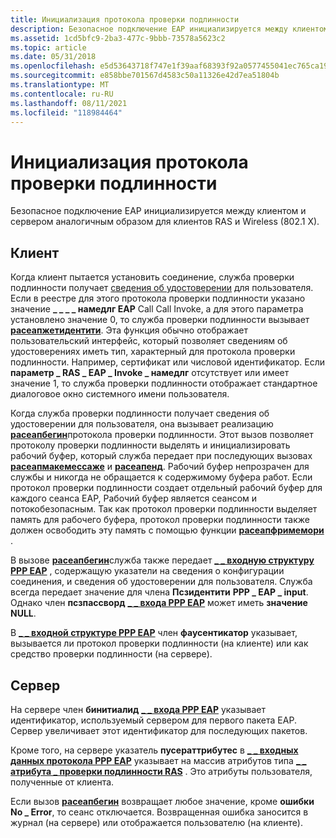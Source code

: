 ```yaml
---
title: Инициализация протокола проверки подлинности
description: Безопасное подключение EAP инициализируется между клиентом и сервером аналогичным образом для клиентов RAS и Wireless (802.1 X).
ms.assetid: 1cd5bfc9-2ba3-477c-9bbb-73578a5623c2
ms.topic: article
ms.date: 05/31/2018
ms.openlocfilehash: e5d53643718f747e1f39aaf68393f92a0577455041ec765ca19bea710f2c3aca
ms.sourcegitcommit: e858bbe701567d4583c50a11326e42d7ea51804b
ms.translationtype: MT
ms.contentlocale: ru-RU
ms.lasthandoff: 08/11/2021
ms.locfileid: "118984464"
---
```

# <a name="authentication-protocol-initialization"></a>Инициализация протокола проверки подлинности

Безопасное подключение EAP инициализируется между клиентом и сервером аналогичным образом для клиентов RAS и Wireless (802.1 X).

## <a name="client"></a>Клиент

Когда клиент пытается установить соединение, служба проверки подлинности получает [сведения об удостоверении](obtaining-identity-information.md) для пользователя. Если в реестре для этого протокола проверки подлинности указано значение **\_ \_ \_ \_ намедлг EAP** Call Call Invoke, а для этого параметра установлено значение 0, то служба проверки подлинности вызывает [**расеапжетидентити**](/previous-versions/windows/desktop/api/Raseapif/nf-raseapif-raseapgetidentity). Эта функция обычно отображает пользовательский интерфейс, который позволяет сведениям об удостоверениях иметь тип, характерный для протокола проверки подлинности. Например, сертификат или числовой идентификатор. Если **параметр \_ RAS \_ EAP \_ Invoke \_ намедлг** отсутствует или имеет значение 1, то служба проверки подлинности отображает стандартное диалоговое окно системного имени пользователя.

Когда служба проверки подлинности получает сведения об удостоверении для пользователя, она вызывает реализацию [**расеапбегин**](/previous-versions/windows/desktop/legacy/aa363520(v=vs.85))протокола проверки подлинности. Этот вызов позволяет протоколу проверки подлинности выделять и инициализировать рабочий буфер, который служба передает при последующих вызовах [**расеапмакемессаже**](/previous-versions/windows/desktop/legacy/aa363532(v=vs.85)) и [**расеапенд**](/previous-versions/windows/desktop/legacy/aa363521(v=vs.85)). Рабочий буфер непрозрачен для службы и никогда не обращается к содержимому буфера работ. Если протокол проверки подлинности создает отдельный рабочий буфер для каждого сеанса EAP, Рабочий буфер является сеансом и потокобезопасным. Так как протокол проверки подлинности выделяет память для рабочего буфера, протокол проверки подлинности также должен освободить эту память с помощью функции [**расеапфримемори**](/previous-versions/windows/desktop/api/Raseapif/nf-raseapif-raseapfreememory) .

В вызове [**расеапбегин**](/previous-versions/windows/desktop/legacy/aa363520(v=vs.85))служба также передает [**\_ \_ входную структуру PPP EAP**](/windows/desktop/api/Raseapif/ns-raseapif-ppp_eap_input) , содержащую указатели на сведения о конфигурации соединения, и сведения об удостоверении для пользователя. Служба всегда передает значение для члена **Псзидентити** **PPP \_ EAP \_ input**. Однако член **псзпассворд** [**\_ \_ входа PPP EAP**](/windows/desktop/api/Raseapif/ns-raseapif-ppp_eap_input) может иметь **значение NULL**.

В [**\_ \_ входной структуре PPP EAP**](/windows/desktop/api/Raseapif/ns-raseapif-ppp_eap_input) член **фаусентикатор** указывает, вызывается ли протокол проверки подлинности (на клиенте) или как средство проверки подлинности (на сервере).

## <a name="server"></a>Сервер

На сервере член **бинитиалид** [**\_ \_ входа PPP EAP**](/windows/desktop/api/Raseapif/ns-raseapif-ppp_eap_input) указывает идентификатор, используемый сервером для первого пакета EAP. Сервер увеличивает этот идентификатор для последующих пакетов.

Кроме того, на сервере указатель **пусераттрибутес** в [**\_ \_ входных данных протокола PPP EAP**](/windows/desktop/api/Raseapif/ns-raseapif-ppp_eap_input) указывает на массив атрибутов типа [**\_ \_ атрибута \_ проверки подлинности RAS**](/windows/win32/api/raseapif/ne-raseapif-ras_auth_attribute_type) . Это атрибуты пользователя, полученные от клиента.

Если вызов [**расеапбегин**](/previous-versions/windows/desktop/legacy/aa363520(v=vs.85)) возвращает любое значение, кроме **ошибки No \_ Error**, то сеанс отключается. Возвращенная ошибка заносится в журнал (на сервере) или отображается пользователю (на клиенте).

 

 